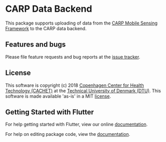 # CARP Data Backend

This package supports uploading of data from the [CARP Mobile Sensing Framework](https://github.com/cph-cachet/carp.sensing) to the CARP data backend.

 
## Features and bugs

Please file feature requests and bug reports at the [issue tracker][tracker].

[tracker]: https://github.com/cph-cachet/carp.sensing-flutter/issues

## License

This software is copyright (c) 2018 [Copenhagen Center for Health Technology (CACHET)](http://www.cachet.dk/) at the [Technical University of Denmark (DTU)](http://www.dtu.dk).
This software is made available 'as-is' in a MIT [license](/LICENSE).




## Getting Started with Flutter

For help getting started with Flutter, view our online [documentation](https://flutter.io/).

For help on editing package code, view the [documentation](https://flutter.io/developing-packages/).
